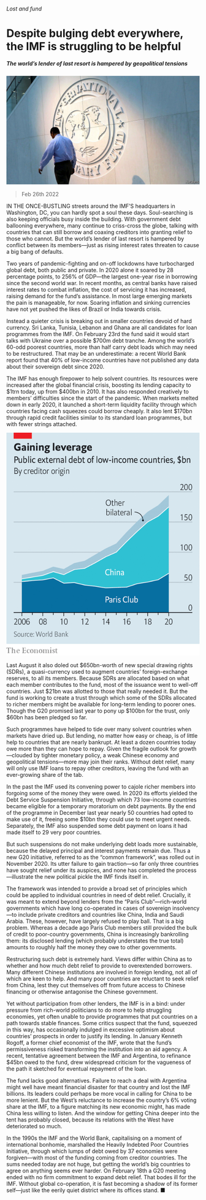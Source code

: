###### Lost and fund

# Despite bulging debt everywhere, the IMF is struggling to be helpful 

##### The world’s lender of last resort is hampered by geopolitical tensions 

![image](images/20220226_fnp504.jpg) 

> Feb 26th 2022 

IN THE ONCE-BUSTLING streets around the IMF’S headquarters in Washington, DC, you can hardly spot a soul these days. Soul-searching is also keeping officials busy inside the building. With government debt ballooning everywhere, many continue to criss-cross the globe, talking with countries that can still borrow and coaxing creditors into granting relief to those who cannot. But the world’s lender of last resort is hampered by conflict between its members—just as rising interest rates threaten to cause a big bang of defaults.

Two years of pandemic-fighting and on-off lockdowns have turbocharged global debt, both public and private. In 2020 alone it soared by 28 percentage points, to 256% of GDP—the largest one-year rise in borrowing since the second world war. In recent months, as central banks have raised interest rates to combat inflation, the cost of servicing it has increased, raising demand for the fund’s assistance. In most large emerging markets the pain is manageable, for now. Soaring inflation and sinking currencies have not yet pushed the likes of Brazil or India towards crisis.


Instead a quieter crisis is breaking out in smaller countries devoid of hard currency. Sri Lanka, Tunisia, Lebanon and Ghana are all candidates for loan programmes from the IMF. On February 23rd the fund said it would start talks with Ukraine over a possible $700m debt tranche. Among the world’s 60-odd poorest countries, more than half carry debt loads which may need to be restructured. That may be an underestimate: a recent World Bank report found that 40% of low-income countries have not published any data about their sovereign debt since 2020.

The IMF has enough firepower to help solvent countries. Its resources were increased after the global financial crisis, boosting its lending capacity to $1trn today, up from $400bn in 2010. It has also responded creatively to members’ difficulties since the start of the pandemic. When markets melted down in early 2020, it launched a short-term liquidity facility through which countries facing cash squeezes could borrow cheaply. It also lent $170bn through rapid credit facilities similar to its standard loan programmes, but with fewer strings attached.

![image](images/20220226_FNC376.png) 


Last August it also doled out $650bn-worth of new special drawing rights (SDRs), a quasi-currency used to augment countries’ foreign-exchange reserves, to all its members. Because SDRs are allocated based on what each member contributes to the fund, most of the issuance went to well-off countries. Just $21bn was allotted to those that really needed it. But the fund is working to create a trust through which some of the SDRs allocated to richer members might be available for long-term lending to poorer ones. Though the G20 promised last year to pony up $100bn for the trust, only $60bn has been pledged so far.

Such programmes have helped to tide over many solvent countries when markets have dried up. But lending, no matter how easy or cheap, is of little help to countries that are nearly bankrupt. At least a dozen countries today owe more than they can hope to repay. Given the fragile outlook for growth—clouded by tighter monetary policy, a weak Chinese economy and geopolitical tensions—more may join their ranks. Without debt relief, many will only use IMF loans to repay other creditors, leaving the fund with an ever-growing share of the tab.

In the past the IMF used its convening power to cajole richer members into forgoing some of the money they were owed. In 2020 its efforts yielded the Debt Service Suspension Initiative, through which 73 low-income countries became eligible for a temporary moratorium on debt payments. By the end of the programme in December last year nearly 50 countries had opted to make use of it, freeing some $10bn they could use to meet urgent needs. Separately, the IMF also suspended some debt payment on loans it had made itself to 29 very poor countries.

But such suspensions do not make underlying debt loads more sustainable, because the delayed principal and interest payments remain due. Thus a new G20 initiative, referred to as the “common framework”, was rolled out in November 2020. Its utter failure to gain traction—so far only three countries have sought relief under its auspices, and none has completed the process—illustrate the new political pickle the IMF finds itself in.

The framework was intended to provide a broad set of principles which could be applied to individual countries in need of debt relief. Crucially, it was meant to extend beyond lenders from the “Paris Club”—rich-world governments which have long co-operated in cases of sovereign insolvency—to include private creditors and countries like China, India and Saudi Arabia. These, however, have largely refused to play ball. That is a big problem. Whereas a decade ago Paris Club members still provided the bulk of credit to poor-country governments, China is increasingly bankrolling them: its disclosed lending (which probably understates the true total) amounts to roughly half the money they owe to other governments.

Restructuring such debt is extremely hard. Views differ within China as to whether and how much debt relief to provide to overextended borrowers. Many different Chinese institutions are involved in foreign lending, not all of which are keen to help. And many poor countries are reluctant to seek relief from China, lest they cut themselves off from future access to Chinese financing or otherwise antagonise the Chinese government.

Yet without participation from other lenders, the IMF is in a bind: under pressure from rich-world politicians to do more to help struggling economies, yet often unable to provide programmes that put countries on a path towards stable finances. Some critics suspect that the fund, squeezed in this way, has occasionally indulged in excessive optimism about countries’ prospects in order to justify its lending. In January Kenneth Rogoff, a former chief economist of the IMF, wrote that the fund’s permissiveness risked transforming the institution into an aid agency. A recent, tentative agreement between the IMF and Argentina, to refinance $45bn owed to the fund, drew widespread criticism for the vagueness of the path it sketched for eventual repayment of the loan.

The fund lacks good alternatives. Failure to reach a deal with Argentina might well have meant financial disaster for that country and lost the IMF billions. Its leaders could perhaps be more vocal in calling for China to be more lenient. But the West’s reluctance to increase the country’s 6% voting share at the IMF, to a figure matching its new economic might, has made China less willing to listen. And the window for getting China deeper into the tent has probably closed, because its relations with the West have deteriorated so much.

In the 1990s the IMF and the World Bank, capitalising on a moment of international bonhomie, marshalled the Heavily Indebted Poor Countries Initiative, through which lumps of debt owed by 37 economies were forgiven—with most of the funding coming from creditor countries. The sums needed today are not huge, but getting the world’s big countries to agree on anything seems ever harder. On February 18th a G20 meeting ended with no firm commitment to expand debt relief. That bodes ill for the IMF. Without global co-operation, it is fast becoming a shadow of its former self—just like the eerily quiet district where its offices stand. ■

